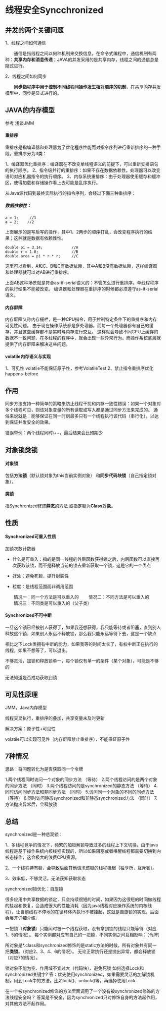 # 线程安全Syncchronized

## 并发的两个关键问题

1、线程之间如何通信

　　通信是指线程之间以何种机制来交换信息，在命令式编程中，通信机制有两种：**共享内存和消息传递**；JAVA的并发采用的是共享内存，线程之间的通信总是隐式进行。

2、线程之间如何同步

　　**同步指程序中用于控制不同线程间操作发生相对顺序的机制**，在共享内存并发模型中，同步是显式进行的。

## JAVA的内存模型
参考 浅谈JMM

#### 重排序

重排序是指编译器和处理器为了优化程序性能而对指令序列进行重新排序的一种手段。重排序分为3类：

1、编译器优化重排序：编译器在不改变单线程语义的前提下，可以重新安排语句的执行顺序。
2、指令级并行的重排序：如果不存在数据依赖性，处理器可以改变语句对应机器指令的执行顺序。
3、内存系统重排序：由于处理器使用缓存和缓冲区，使得加载和存储操作看上去可能是乱序执行。

从Java源代码到最终实际执行的指令序列，会经过下面三种重排序：

##### 数据依赖性：

```
a = 1;     //1
a = 2;    //2
```
上面展示的是写后写的操作，其中1、2两步的顺序打乱，会改变程序执行的结果；这种就是数据有依赖性性。
```
double pi = 3.14;             //A
double r = 1.0;               //B
double area = pi * r * r;     //C
```
这里可以看到，A和C、B和C有数据依赖，其中A和B没有数据依赖，这样编译器和处理器就可以对AB进行重排序。

上面AB这种场景就是符合as-if-serial语义的：不管怎么进行重排序，单线程程序的执行结果不能被改变。
编译器和处理器在重排序的时候都必须遵守as-if-serial语义。

#### 内存屏障

内存屏障又称内存栅栏，是一种CPU指令，用于控制特定条件下的重排序和内存可见性问题。
由于现在操作系统都是多处理器，而每一个处理器都有自己的缓存，并且这些缓存都不是实时与内存进行交互。
这样就会导致不同CPU上缓存的数据不一致问题，在多线程的程序中，就会出现一些异常行为。而操作系统底层就提供了内存屏障来解决这些问题。

#### volatile内存语义与实现
1、可见性
volatile不能保证原子性，参考VolatileTest
2、禁止指令重排序优化
happens-before

 
## 作用

同步方法支持一种简单的策略来防止线程干扰和内存一致性错误：如果一个对象对多个线程可见，则该对象变量的所有读取或写入都是通过同步方法来完成的。
通俗来说就是：能够保证在同一时刻最多只有一个线程执行该代码（串行化），以达到保证并发安全的效果。

错误举例：两个线程同时i++，最后结果会比预期少

## 对象锁类锁

#### 对象锁
包括**方法锁**（默认锁对象为this当前实例对象）
和**同步代码块锁**（自己指定锁对象）。

#### 类锁
指Synchronized修饰**静态**的方法
或指定锁为**Class对象**。

## 性质

#### Synchronized可重入性质

加锁次数计数器

* 什么是可重入：指的是同一线程的外层函数获得锁之后，内层函数可以直接再次获取该锁，而不是释放当前的锁去重新获取一个锁，这是它的一个优点

* 好处：避免死锁，提升封装性

* 粒度：是线程范围而非调用范围

　　情况一：同一个方法是可以重入的
　　情况二：不同方法是可以重入的
　　情况三：不同类是可以重入的（父子类）

#### Synchronized不可中断

一旦这个锁已经被别人获得了，如果我还想获得，我只能等待或者阻塞，直到别人释放这个锁，如果别人永远不释放锁，那么我只能永远等待下去，这是一个缺点

相比之下Lock类拥有中断的能力，如果我等的时间太长了，有权中断正在执行的线程，如果不想等了，可以退出。

 不够灵活，加锁和释放锁单一，每个锁仅有单一的条件（某个对象），可能是不够的

无法知道是否成功获取到锁

## 可见性原理

JMM，Java内存模型

线程交叉执行，重排序的叠加，共享变量未及时更新

解决方案：原子性+可见性

volatile可以实现可见性（内存屏障禁止重排序），不能保证原子性

## 7种情况
思路：将问题转化为是否获取同一个令牌

1.两个线程同时访问一个对象的同步方法 （等待）
2.两个线程访问的是两个对象的同步方法 （同时）
3.两个线程访问的是synchronized的静态方法 （等待）
4.同时访问同步方法和非同步方法 （同时）
5.访问同一个对象的不同的同步方法 （等待）
6.同时访问静态synchronized和非静态synchronized方法 （同时）
7.方法抛出异常后，会释放锁

## 总结

synchronized是一种悲观锁：

1、多线程竞争的情况下，频繁的加锁解锁导致过多的线程上下文切换，由于java线程是基于操作系统内核线程实现的，所以如果阻塞或者唤醒线程都需要切换到内核态操作，这会极大的浪费CPU资源。

2、一个线程持有锁，会导致后面其他请求该锁的线程挂起（独享所，互斥锁）。

3、效率低，不够灵活，无法获知获取状态

synchronized锁优化：自旋锁

很多应用中共享数据的锁定，只会持续很短的时间，如果因为这很短的时间做线程的挂起和恢复，会造成很大的性能消耗（因为java线程对应操作系统的内核线程），让当前线程不停地的在循环体内执行不被挂起，这就是自旋锁的实现，后面会展开详细介绍。

一把锁（**对象锁**）只能同时被一个线程获取，没有拿到锁的线程只能等待（对应1、5的情况）。
每个实例都对应有自己的一把锁，不同实例之间互相影响；（令牌）

所对象是*.class和synchronized修饰的是static方法的时候，所有对象共有同一把**类锁**。（对应2、3、4、6的情况）。
无论正常执行还是抛出异常，都会释放锁（对应7的情况）。

锁对象不能为空、作用域不宜过大（代码块）、避免死锁
如何选择Lock和synchronized关键字?
答：优先使用synchronized，如果需要灵活的加解锁机制，用到Lock中的方法，比如lock()、unlock()等，再选择使用Lock.

在一个被synchronized修饰的方法里面调用了一个没有被synchronized修饰的方法线程安全吗？
答案是不安全，因为synchronized只对修饰自身的方法起作用，对其他方法不起作用。

